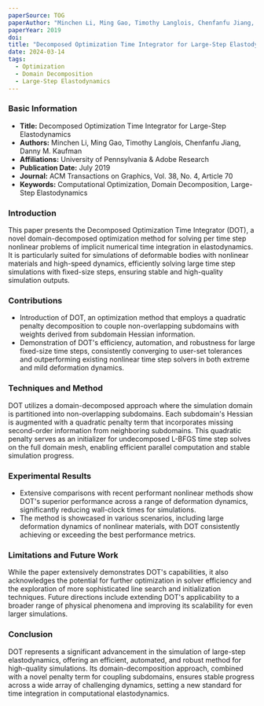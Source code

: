 ```yaml
---
paperSource: TOG
paperAuthor: "Minchen Li, Ming Gao, Timothy Langlois, Chenfanfu Jiang, Danny M. Kaufman"
paperYear: 2019
doi: 
title: "Decomposed Optimization Time Integrator for Large-Step Elastodynamics"
date: 2024-03-14
tags: 
  - Optimization
  - Domain Decomposition
  - Large-Step Elastodynamics
---
```

### Basic Information

- **Title:** Decomposed Optimization Time Integrator for Large-Step Elastodynamics
- **Authors:** Minchen Li, Ming Gao, Timothy Langlois, Chenfanfu Jiang, Danny M. Kaufman
- **Affiliations:** University of Pennsylvania & Adobe Research
- **Publication Date:** July 2019
- **Journal:** ACM Transactions on Graphics, Vol. 38, No. 4, Article 70
- **Keywords:** Computational Optimization, Domain Decomposition, Large-Step Elastodynamics

### Introduction

This paper presents the Decomposed Optimization Time Integrator (DOT), a novel domain-decomposed optimization method for solving per time step nonlinear problems of implicit numerical time integration in elastodynamics. It is particularly suited for simulations of deformable bodies with nonlinear materials and high-speed dynamics, efficiently solving large time step simulations with fixed-size steps, ensuring stable and high-quality simulation outputs.

### Contributions

- Introduction of DOT, an optimization method that employs a quadratic penalty decomposition to couple non-overlapping subdomains with weights derived from subdomain Hessian information.
- Demonstration of DOT's efficiency, automation, and robustness for large fixed-size time steps, consistently converging to user-set tolerances and outperforming existing nonlinear time step solvers in both extreme and mild deformation dynamics.

### Techniques and Method

DOT utilizes a domain-decomposed approach where the simulation domain is partitioned into non-overlapping subdomains. Each subdomain's Hessian is augmented with a quadratic penalty term that incorporates missing second-order information from neighboring subdomains. This quadratic penalty serves as an initializer for undecomposed L-BFGS time step solves on the full domain mesh, enabling efficient parallel computation and stable simulation progress.

### Experimental Results

- Extensive comparisons with recent performant nonlinear methods show DOT's superior performance across a range of deformation dynamics, significantly reducing wall-clock times for simulations.
- The method is showcased in various scenarios, including large deformation dynamics of nonlinear materials, with DOT consistently achieving or exceeding the best performance metrics.

### Limitations and Future Work

While the paper extensively demonstrates DOT's capabilities, it also acknowledges the potential for further optimization in solver efficiency and the exploration of more sophisticated line search and initialization techniques. Future directions include extending DOT's applicability to a broader range of physical phenomena and improving its scalability for even larger simulations.

### Conclusion

DOT represents a significant advancement in the simulation of large-step elastodynamics, offering an efficient, automated, and robust method for high-quality simulations. Its domain-decomposition approach, combined with a novel penalty term for coupling subdomains, ensures stable progress across a wide array of challenging dynamics, setting a new standard for time integration in computational elastodynamics.